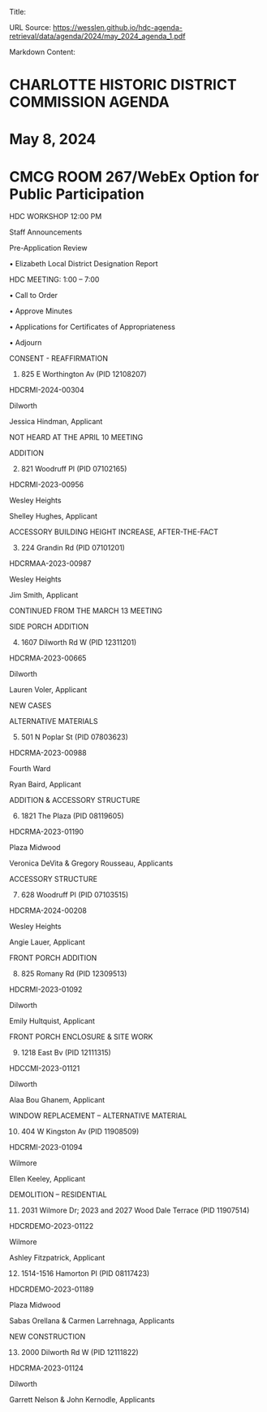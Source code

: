 Title: 

URL Source: https://wesslen.github.io/hdc-agenda-retrieval/data/agenda/2024/may_2024_agenda_1.pdf

Markdown Content:
# CHARLOTTE HISTORIC DISTRICT COMMISSION AGENDA 

# May 8, 2024 

# CMCG ROOM 267/WebEx Option for Public Participation 

HDC WORKSHOP 12:00 PM 

Staff Announcements 

Pre-Application Review 

• Elizabeth Local District Designation Report 

HDC MEETING: 1:00 – 7:00 

• Call to Order 

• Approve Minutes 

• Applications for Certificates of Appropriateness 

• Adjourn 

CONSENT - REAFFIRMATION 

1. 825 E Worthington Av (PID 12108207) 

HDCRMI-2024-00304 

Dilworth 

Jessica Hindman, Applicant 

NOT HEARD AT THE APRIL 10 MEETING 

ADDITION 

2. 821 Woodruff Pl (PID 07102165) 

HDCRMI-2023-00956 

Wesley Heights 

Shelley Hughes, Applicant 

ACCESSORY BUILDING HEIGHT INCREASE, AFTER-THE-FACT 

3. 224 Grandin Rd (PID 07101201) 

HDCRMAA-2023-00987 

Wesley Heights 

Jim Smith, Applicant 

CONTINUED FROM THE MARCH 13 MEETING 

SIDE PORCH ADDITION 

4. 1607 Dilworth Rd W (PID 12311201) 

HDCRMA-2023-00665 

Dilworth 

Lauren Voler, Applicant 

NEW CASES 

ALTERNATIVE MATERIALS 

5. 501 N Poplar St (PID 07803623) 

HDCRMA-2023-00988 

Fourth Ward 

Ryan Baird, Applicant 

ADDITION & ACCESSORY STRUCTURE 

6. 1821 The Plaza (PID 08119605) 

HDCRMA-2023-01190 

Plaza Midwood 

Veronica DeVita & Gregory Rousseau, Applicants 

ACCESSORY STRUCTURE 

7. 628 Woodruff Pl (PID 07103515) 

HDCRMA-2024-00208 

Wesley Heights 

Angie Lauer, Applicant 

FRONT PORCH ADDITION 

8. 825 Romany Rd (PID 12309513) 

HDCRMI-2023-01092 

Dilworth 

Emily Hultquist, Applicant 

FRONT PORCH ENCLOSURE & SITE WORK 

9. 1218 East Bv (PID 12111315) 

HDCCMI-2023-01121 

Dilworth 

Alaa Bou Ghanem, Applicant 

WINDOW REPLACEMENT – ALTERNATIVE MATERIAL 

10. 404 W Kingston Av (PID 11908509) 

HDCRMI-2023-01094 

Wilmore 

Ellen Keeley, Applicant 

DEMOLITION – RESIDENTIAL 

11. 2031 Wilmore Dr; 2023 and 2027 Wood Dale Terrace (PID 11907514) 

HDCRDEMO-2023-01122 

Wilmore 

Ashley Fitzpatrick, Applicant 

12. 1514-1516 Hamorton Pl (PID 08117423) 

HDCRDEMO-2023-01189 

Plaza Midwood 

Sabas Orellana & Carmen Larrehnaga, Applicants 

NEW CONSTRUCTION 

13. 2000 Dilworth Rd W (PID 12111822) 

HDCRMA-2023-01124 

Dilworth 

Garrett Nelson & John Kernodle, Applicants
